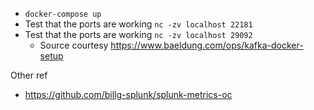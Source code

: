 - `docker-compose up`
- Test that the ports are working `nc -zv localhost 22181`
- Test that the ports are working `nc -zv localhost 29092`
  - Source courtesy https://www.baeldung.com/ops/kafka-docker-setup

Other ref
- https://github.com/billg-splunk/splunk-metrics-oc